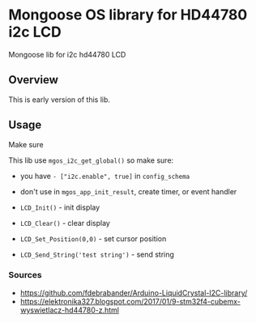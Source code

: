# Mongoose OS library for HD44780 i2c LCD
Mongoose lib for i2c hd44780 LCD


## Overview

This is early version of this lib.

## Usage

Make sure

This lib use `mgos_i2c_get_global()` so make sure:
- you have `- ["i2c.enable", true]` in `config_schema`
- don't use in `mgos_app_init_result`, create timer, or event handler

- `LCD_Init()` - init display
- `LCD_Clear()` - clear display
- `LCD_Set_Position(0,0)` - set cursor position
- `LCD_Send_String('test string')` - send string

### Sources
- https://github.com/fdebrabander/Arduino-LiquidCrystal-I2C-library/
- https://elektronika327.blogspot.com/2017/01/9-stm32f4-cubemx-wyswietlacz-hd44780-z.html